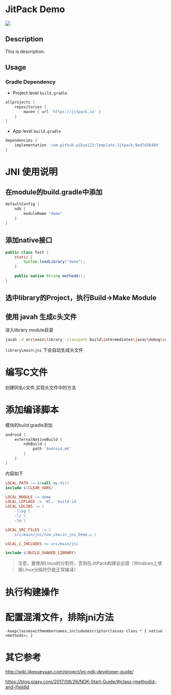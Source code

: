 # JitPack Demo

[![](https://jitpack.io/v/yikuo123/Template-Jitpack.svg)](https://jitpack.io/#yikuo123/Template-Jitpack)

## Description

This is description.

## Usage

### Gradle Dependency 

- Project level `build.gradle`

```gradle
allprojects {
    repositories {
        maven { url 'https://jitpack.io' }
    }
}
```

- App level `build.gradle`

```gradle
dependencies {
    implementation 'com.github.yikuo123:Template-Jitpack:9ed7d36489'
}
```

# JNI 使用说明

## 在module的build.gradle中添加

```gradle
defaultConfig {
    ndk {
        moduleName "demo"
    }
}
```

## 添加native接口

```java
public class Test {
    static {
        System.loadLibrary("demo");
    }
    
    public native String methodA();
}
```

## 选中library的Project，执行Build->Make Module


## 使用 javah 生成c头文件

进入library module目录


```bash
javah -d src\main\library -classpath build\intermediates\javac\debug\compileDebugJavaWithJavac\classes\ com.ikecin.jni.Demo
```

`library\main\jni` 下会自动生成头文件

# 编写C文件

创建同名c文件,实现头文件中的方法


# 添加编译脚本

模块的build.gradle添加

```gradle
android {
    externalNativeBuild {
        ndkBuild {
            path 'Android.mk'
        }
    }
}
```

内容如下

```makefile
LOCAL_PATH := $(call my-dir)
include $(CLEAR_VARS)

LOCAL_MODULE := demo
LOCAL_LDFLAGS := -Wl,--build-id
LOCAL_LDLIBS := \
    -llog \
    -lz \
    -lm \

LOCAL_SRC_FILES := \
    src/main/jni/com_ikecin_jni_Demo.c \

LOCAL_C_INCLUDES += src/main/jni

include $(BUILD_SHARED_LIBRARY)
```

> 注意，要使用Linux的分割符，否则在JitPack构建会出错（Windows上使用Linux分隔符仍能正常编译）


# 执行构建操作


# 配置混淆文件，排除jni方法

`-keepclasseswithmembernames,includedescriptorclasses class * { native <methods>; }`


# 其它参考

http://wiki.jikexueyuan.com/project/jni-ndk-developer-guide/

https://blog.piasy.com/2017/08/26/NDK-Start-Guide/#jclass-jmethodid-and-jfieldid